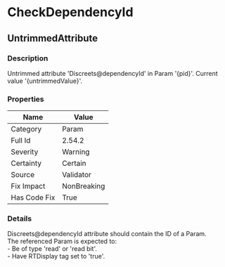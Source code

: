﻿---  
uid: Validator_2_54_2  
---

# CheckDependencyId

## UntrimmedAttribute

### Description

Untrimmed attribute 'Discreets@dependencyId' in Param '{pid}'. Current value '{untrimmedValue}'.

### Properties

| Name         | Value       |
| ------------ | ----------- |
| Category     | Param       |
| Full Id      | 2.54.2      |
| Severity     | Warning     |
| Certainty    | Certain     |
| Source       | Validator   |
| Fix Impact   | NonBreaking |
| Has Code Fix | True        |

### Details

Discreets@dependencyId attribute should contain the ID of a Param.  
The referenced Param is expected to:  
\- Be of type 'read' or 'read bit'.  
\- Have RTDisplay tag set to 'true'.
